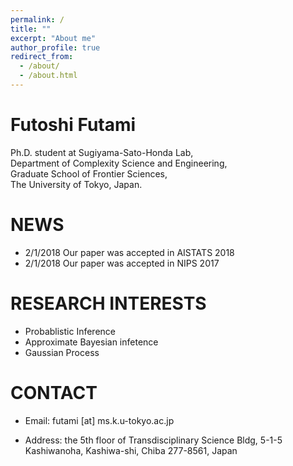 ```yaml
---
permalink: /
title: ""
excerpt: "About me"
author_profile: true
redirect_from: 
  - /about/
  - /about.html
---
```


# Futoshi Futami

Ph.D. student at Sugiyama-Sato-Honda Lab,  
Department of Complexity Science and Engineering,  
Graduate School of Frontier Sciences,  
The University of Tokyo, Japan.



# NEWS
- 2/1/2018 Our paper was accepted in AISTATS 2018
- 2/1/2018 Our paper was accepted in NIPS 2017

# RESEARCH INTERESTS
- Probablistic Inference
- Approximate Bayesian infetence
- Gaussian Process

# CONTACT

- Email: futami [at] ms.k.u-tokyo.ac.jp

- Address: the 5th floor of Transdisciplinary Science Bldg, 5-1-5 Kashiwanoha, Kashiwa-shi, Chiba 277-8561, Japan
